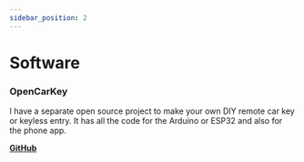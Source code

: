 ```yaml
---
sidebar_position: 2
---
```


# Software
### OpenCarKey

I have a separate open source project to make your own DIY remote car key or keyless entry. It has all the code for the Arduino or ESP32 and also for the phone app.

[**GitHub**](https://github.com/Mauznemo/OpenCarKey)